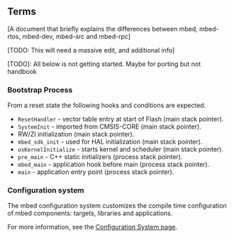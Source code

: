 ## Terms

[A document that briefly explains the differences between mbed, mbed-rtos, mbed-dev, mbed-src and mbed-rpc]


[TODO: This will need a massive edit, and additional info]


[TODO]: All below is not getting started. Maybe for porting but not handbook

### Bootstrap Process

From a reset state the following hooks and conditions are expected.

* `ResetHandler` - vector table entry at start of Flash (main stack pointer).
* `SystemInit` - imported from CMSIS-CORE (main stack pointer).
* RW/ZI initialization (main stack pointer).
* `mbed_sdk_init` - used for HAL initialization (main stack pointer).
* `osKernelInitialize` - starts kernel and scheduler (main stack pointer).
* `pre_main` - C++ static initializers (process stack pointer).
* `mbed_main` - application hook before main (process stack pointer).
* `main` - application entry point (process stack pointer).

### Configuration system

The mbed configuration system customizes the compile time configuration of mbed components: targets, libraries and applications.

For more information, see the [Configuration System page](../advanced/config_system.md).
